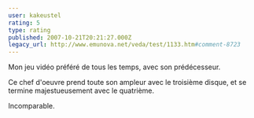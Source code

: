 ```yaml
---
user: kakeustel
rating: 5
type: rating
published: 2007-10-21T20:21:27.000Z
legacy_url: http://www.emunova.net/veda/test/1133.htm#comment-8723
---
```

Mon jeu vidéo préféré de tous les temps, avec son prédécesseur.

Ce chef d'oeuvre prend toute son ampleur avec le troisième disque, et se termine majestueusement avec le quatrième.

Incomparable.